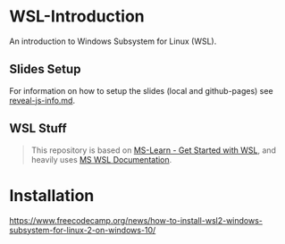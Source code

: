 # WSL-Introduction

An introduction to Windows Subsystem for Linux (WSL).

## Slides Setup

For information on how to setup the slides (local and github-pages) see [reveal-js-info.md](./reveal-js-info.md).

## WSL Stuff

> This repository is based on [MS-Learn - Get Started with WSL](https://learn.microsoft.com/en-us/training/modules/get-started-with-windows-subsystem-for-linux/), and heavily uses [MS WSL Documentation](https://learn.microsoft.com/en-us/windows/wsl/).

# Installation

<https://www.freecodecamp.org/news/how-to-install-wsl2-windows-subsystem-for-linux-2-on-windows-10/>
